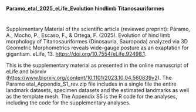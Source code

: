 <b>Paramo_etal_2025_eLife_Evolution hindlimb Titanosauriformes</b>
#
  Supplementary Material of the scientific article (reviewed preprint):
  Páramo, A., Mocho, P., Escaso, F., & Ortega, F. (2025). Evolution of hind limb morphology of Titanosauriformes (Dinosauria, Sauropoda) analyzed via 3D Geometric   Morphometrics reveals wide-gauge posture as an exaptation for gigantism. eLife, 13. https://doi.org/10.7554/eLife.92498.1.

  This is the supplementary material as presented in the online manuscript of eLife and biorxiv (https://www.biorxiv.org/content/10.1101/2023.10.04.560839v2). The  Paramo etal_Appendix_S1_rev.zip file includes in a single file the entire landmark datasets, specimen datasets and the estimated landmarks as well as the template mesh.
  The Appendix S5 is the R code for the analyses, including the code for the supplementary analyses.

